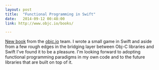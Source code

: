 ```yaml
---
layout: post
title:  "Functional Programming in Swift"
date:   2014-09-12 00:48:00
link: http://www.objc.io/books/

---
```


[New book]() from the [objc.io](http://objc.io) team. I wrote a small game in Swift and aside from a few rough edges in the bridging layer between Obj-C libraries and Swift I've found it to be a pleasure. I'm looking forward to adopting functional programming paradigms in my own code and to the future libraries that are built on top of it.
